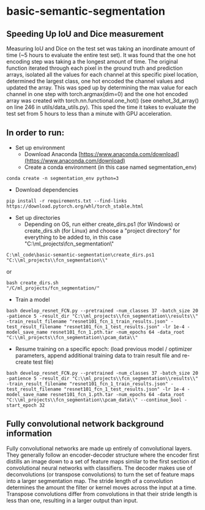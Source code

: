 # basic-semantic-segmentation

Speeding Up IoU and Dice measurement
---------------------------------------------------------------------------------------------------------------------------------------------------------------------

Measuring IoU and Dice on the test set was taking an inordinate amount of time (~5 hours to evaluate the entire test set). It was found that the one hot encoding step was taking a the longest amount of time. The original function iterated through each pixel in the ground truth and prediction arrays, isolated all the values for each channel at this specific pixel location, determined the largest class, one hot encoded the channel values and updated the array. This was sped up by determining the max value for each channel in one step with torch.argmax(dim=0) and the one hot encoded array was created with torch.nn.functional.one_hot() (see onehot_3d_array() on line 246 in utils/data_utils.py). This sped the time it takes to evaluate the test set from 5 hours to less than a minute with GPU acceleration.

 In order to run:
---------------------------------------------------------------------------------------------------------------------------------------------------------------------
- Set up environment 
  - Download Anaconda [https://www.anaconda.com/download](https://www.anaconda.com/download)
  - Create a conda environment (in this case named segmentation_env)
```
conda create -n segmentation_env python=3
```
  - Download dependencies
```
pip install -r requirements.txt --find-links https://download.pytorch.org/whl/torch_stable.html
```
  - Set up directories
    - Depending on OS, run either create_dirs.ps1 (for Windows) or create_dirs.sh (for Linux) and choose a "project directory" for everything to be added to, in this case "C:\\ml_projects\\fcn_segmentation\\"
```
C:\ml_code\basic-semantic-segmentation\create_dirs.ps1 "C:\\ml_projects\\fcn_segmentation\\"
```
or  
```
bash create_dirs.sh
"/C/ml_projects/fcn_segmentation/"
```
- Train a model
 ```
bash develop_resnet_FCN.py --pretrained -num_classes 37 -batch_size 20 -patience 5 -result_dir "C:\\ml_projects\\fcn_segmentation\\results\\" -train_result_filename "resnet101_fcn_1_train_results.json" -test_result_filename "resnet101_fcn_1_test_results.json" -lr 1e-4 -model_save_name resnet101_fcn_1.pth.tar -num_epochs 64 -data_root "C:\\ml_projects\\fcn_segmentation\\pcam_data\\"
```
- Resume training on a specific epoch: (load previous model / optimizer parameters, append additional training data to train result file and re-create test file)
```
bash develop_resnet_FCN.py --pretrained -num_classes 37 -batch_size 20 -patience 5 -result_dir "C:\\ml_projects\\fcn_segmentation\\results\\" -train_result_filename "resnet101_fcn_1_train_results.json" -test_result_filename "resnet101_fcn_1_test_results.json" -lr 1e-4 -model_save_name resnet101_fcn_1.pth.tar -num_epochs 64 -data_root "C:\\ml_projects\\fcn_segmentation\\pcam_data\\" --continue_bool -start_epoch 32
```

Fully convolutional network background information
---------------------------------------------------------------------------------------------------------------------------------------------------------------------

Fully convolutional networks are made up entirely of convolutional layers. They generally follow an encoder-decoder structure where the encoder first distills an image down to a set of feature maps similar to the first section of convolutional neural networks with classifiers. The decoder makes use of deconvolutions (or transpose convolutions) to turn the set of feature maps into a larger segmentation map. The stride length of a convolution determines the amount the filter or kernel moves across the input at a time. Transpose convolutions differ from convolutions in that their stride length is less than one, resulting in a larger output than input.

